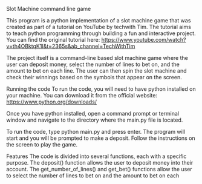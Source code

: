 Slot Machine command line game

This program is a python implementation of a slot machine game that was created as part of a tutorial on YouTube by techwith Tim. The tutorial aims to teach python programming through building a fun and interactive project. You can find the original tutorial here: https://www.youtube.com/watch?v=th4OBktqK1I&t=2365s&ab_channel=TechWithTim

The project itself is a command-line based slot machine game where the user can deposit money, select the number of lines to bet on, and the amount to bet on each line. The user can then spin the slot machine and check their winnings based on the symbols that appear on the screen.

Running the code
To run the code, you will need to have python installed on your machine. You can download it from the official website: https://www.python.org/downloads/

Once you have python installed, open a command prompt or terminal window and navigate to the directory where the main.py file is located.

To run the code, type python main.py and press enter. The program will start and you will be prompted to make a deposit. Follow the instructions on the screen to play the game.

Features
The code is divided into several functions, each with a specific purpose. The deposit() function allows the user to deposit money into their account. The get_number_of_lines() and get_bet() functions allow the user to select the number of lines to bet on and the amount to bet on each
